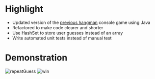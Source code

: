 # Highlight
- Updated version of the [previous hangman](https://github.com/nhan0504/HangMan) console game using Java
- Refactored to make code clearer and shorter
- Use HashSet to store user guesses instead of an array
- Write automated unit tests instead of manual test

# Demonstration
![repeatGuess](https://user-images.githubusercontent.com/76593076/181798632-b1bf0fdd-415d-4ea1-998b-7f12a86b8e8a.JPG)
![win](https://user-images.githubusercontent.com/76593076/181798641-52d90a0f-61fc-4b57-870e-51cbab64d6a1.JPG)
